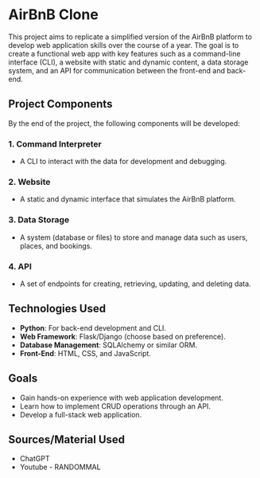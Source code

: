 # AirBnB Clone

This project aims to replicate a simplified version of the AirBnB platform to develop web application skills over the course of a year. The goal is to create a functional web app with key features such as a command-line interface (CLI), a website with static and dynamic content, a data storage system, and an API for communication between the front-end and back-end.

## Project Components

By the end of the project, the following components will be developed:

### 1. Command Interpreter
- A CLI to interact with the data for development and debugging.

### 2. Website
- A static and dynamic interface that simulates the AirBnB platform.

### 3. Data Storage
- A system (database or files) to store and manage data such as users, places, and bookings.

### 4. API
- A set of endpoints for creating, retrieving, updating, and deleting data.

## Technologies Used

- **Python**: For back-end development and CLI.
- **Web Framework**: Flask/Django (choose based on preference).
- **Database Management**: SQLAlchemy or similar ORM.
- **Front-End**: HTML, CSS, and JavaScript.

## Goals

- Gain hands-on experience with web application development.
- Learn how to implement CRUD operations through an API.
- Develop a full-stack web application.

## Sources/Material Used

- ChatGPT
- Youtube - RANDOMMAL
